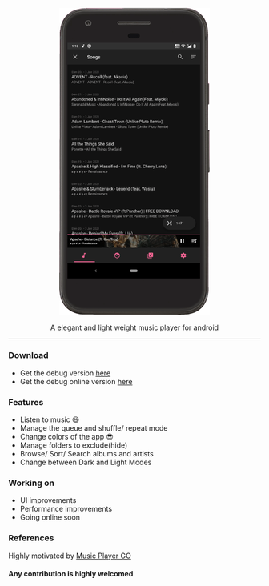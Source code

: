 <p align="center">
  <img width="300" src="https://github.com/AP-Atul/music_player_lite/blob/main/assets/music_player_lite.gif" alt="app gif">
</p>

<p align="center">
  A elegant and light weight music player for android
</p>

---
### Download
* Get the debug version [here](https://github.com/AP-Atul/music_player_lite/raw/main/assets/app-debug.apk) 
* Get the debug online version [here](https://github.com/AP-Atul/music_player_lite/raw/version-online/assets/app-debug.apk) 

### Features
* Listen to music 😆
* Manage the queue and shuffle/ repeat mode
* Change colors of the app 😎
* Manage folders to exclude(hide)
* Browse/ Sort/ Search albums and artists
* Change between Dark and Light Modes

### Working on
* UI improvements
* Performance improvements
* Going online soon

### References
Highly motivated by [Music Player GO](https://github.com/enricocid/Music-Player-GO)


#### Any contribution is highly welcomed
